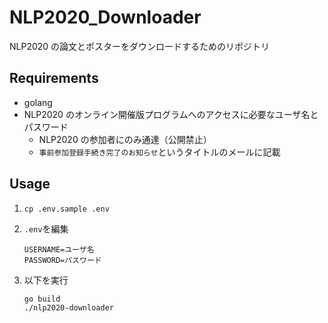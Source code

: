 # NLP2020_Downloader

NLP2020 の論文とポスターをダウンロードするためのリポジトリ

## Requirements

- golang
- NLP2020 のオンライン開催版プログラムへのアクセスに必要なユーザ名とパスワード
  - NLP2020 の参加者にのみ通達（公開禁止）
  - `事前参加登録手続き完了のお知らせ`というタイトルのメールに記載

## Usage

1. `cp .env.sample .env`

2. `.env`を編集

   ```text
   USERNAME=ユーザ名
   PASSWORD=パスワード
   ```

3. 以下を実行

   ```shell script
   go build
   ./nlp2020-downloader
   ```
